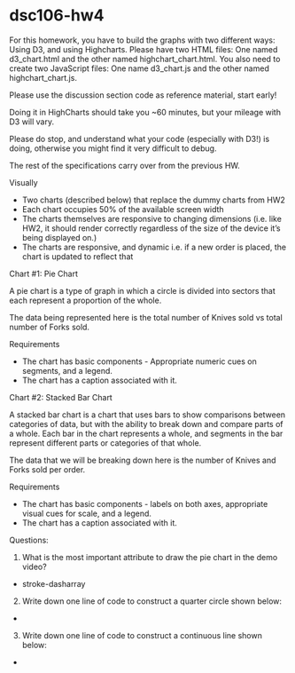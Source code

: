 # dsc106-hw4
For this homework, you have to build the graphs with two different ways: Using D3, and using Highcharts. Please have two HTML files: One named d3_chart.html and the other named highchart_chart.html. You also need to create two JavaScript files: One name d3_chart.js and the other named highchart_chart.js.

 

Please use the discussion section code as reference material, start early!

Doing it in HighCharts should take you ~60 minutes, but your mileage with D3 will vary.

Please do stop, and understand what your code (especially with D3!) is doing, otherwise you might find it very difficult to debug.

The rest of the specifications carry over from the previous HW.

 

Visually

- Two charts (described below) that replace the dummy charts from HW2
- Each chart occupies 50% of the available screen width
- The charts themselves are responsive to changing dimensions (i.e. like HW2, it should render correctly regardless of the size of the device it’s being displayed on.)
- The charts are responsive, and dynamic i.e. if a new order is placed, the chart is updated to reflect that
 

Chart #1: Pie Chart

A pie chart is a type of graph in which a circle is divided into sectors that each represent a proportion of the whole.

The data being represented here is the total number of Knives sold vs total number of Forks sold.

 

Requirements

- The chart has basic components - Appropriate numeric cues on segments, and a legend.
- The chart has a caption associated with it.
 

Chart #2: Stacked Bar Chart

A stacked bar chart is a chart that uses bars to show comparisons between categories of data, but with the ability to break down and compare parts of a whole. Each bar in the chart represents a whole, and segments in the bar represent different parts or categories of that whole.

The data that we will be breaking down here is the number of Knives and Forks sold per order.

 

Requirements

- The chart has basic components - labels on both axes, appropriate visual cues for scale, and a legend.
- The chart has a caption associated with it.


Questions:

1. What is the most important attribute to draw the pie chart in the demo video? 
- stroke-dasharray

2. Write down one line of code to construct a quarter circle shown below:
- <circle stroke-dasharray="7.85 100" cx=10 cy=10 r=5 fill=none stroke-width=10 stroke=red />

3. Write down one line of code to construct a continuous line shown below:
- <polyline points="20 20, 100 200, 200 20, 300 200" style="fill: none; stroke: blue; stroke: width 8;"></polyline>
